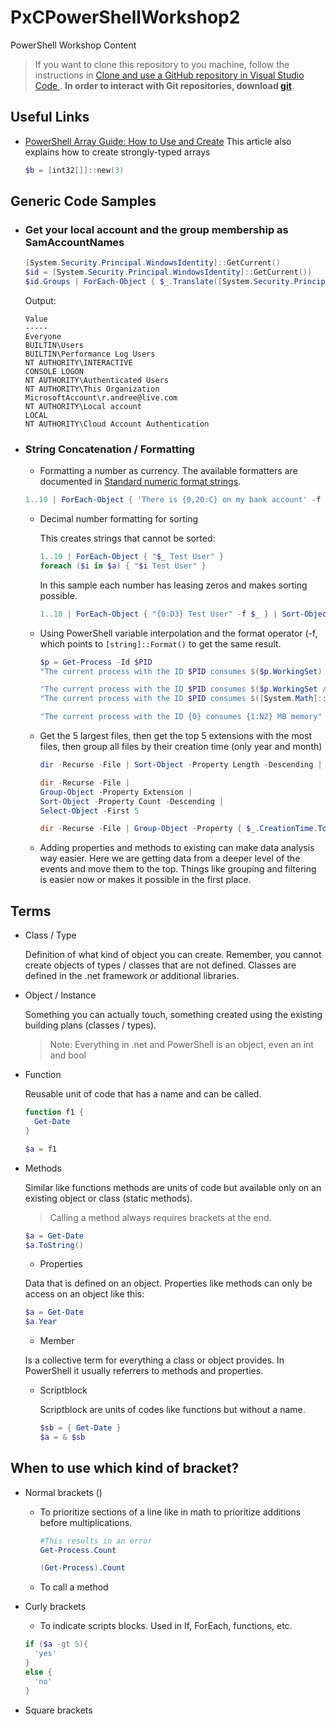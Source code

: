 # PxCPowerShellWorkshop2
PowerShell Workshop Content

> If you want to clone this repository to you machine, follow the instructions in [Clone and use a GitHub repository in Visual Studio Code
](https://docs.microsoft.com/en-us/azure/developer/javascript/how-to/with-visual-studio-code/clone-github-repository?tabs=create-repo-command-palette%2Cinitialize-repo-activity-bar%2Ccreate-branch-command-palette%2Ccommit-changes-command-palette%2Cpush-command-palette). **In order to interact with Git repositories, download [git](https://git-scm.com/downloads)**.

## Useful Links

- [PowerShell Array Guide: How to Use and Create](https://www.varonis.com/blog/powershell-array)
  This article also explains how to create strongly-typed arrays

  ```powershell
  $b = [int32[]]::new(3)
  ```

## Generic Code Samples
- ### Get your local account and the group membership as SamAccountNames

  ```powershell
  [System.Security.Principal.WindowsIdentity]::GetCurrent()
  $id = [System.Security.Principal.WindowsIdentity]::GetCurrent())
  $id.Groups | ForEach-Object { $_.Translate([System.Security.Principal.NTAccount]) } 
  ```
  Output:

  ```
  Value
  -----
  Everyone
  BUILTIN\Users
  BUILTIN\Performance Log Users
  NT AUTHORITY\INTERACTIVE
  CONSOLE LOGON
  NT AUTHORITY\Authenticated Users
  NT AUTHORITY\This Organization
  MicrosoftAccount\r.andree@live.com
  NT AUTHORITY\Local account
  LOCAL
  NT AUTHORITY\Cloud Account Authentication
  ```

- ### String Concatenation / Formatting

  -  Formatting a number as currency. The available formatters are documented in           [Standard numeric format strings](https://docs.microsoft.com/en-us/dotnet/standard/base-types/standard-numeric-format-strings).
    
    ```powershell
    1..10 | ForEach-Object { 'There is {0,20:C} on my bank account' -f (Get-Random -Minimum 10 -Maximum 10000) }
    ```

  - Decimal number formatting for sorting

    This creates strings that cannot be sorted:

    ```powershell
    1..10 | ForEach-Object { "$_ Test User" }
    foreach ($i in $a) { "$i Test User" }
    ```

    In this sample each number has leasing zeros and makes sorting possible.

    ```powershell
    1..10 | ForEach-Object { "{0:D3} Test User" -f $_ } | Sort-Object
    ```

  - Using PowerShell variable interpolation and the format operator (-f, which points to ```[string]::Format()``` to get the same result.

    ```powershell
    $p = Get-Process -Id $PID
    "The current process with the ID $PID consumes $($p.WorkingSet) Bytes memory"

    "The current process with the ID $PID consumes $($p.WorkingSet / 1MB) MB memory"
    "The current process with the ID $PID consumes $([System.Math]::Round($p.WorkingSet / 1MB, 2)) MB memory"

    "The current process with the ID {0} consumes {1:N2} MB memory" -f $PID, ($p.WorkingSet / 1MB)
    ```

  - Get the 5 largest files, then get the top 5 extensions with the most files, then group all files by their creation time (only year and month)

    ```powershell
    dir -Recurse -File | Sort-Object -Property Length -Descending | Select-Object -First 5

    dir -Recurse -File |
    Group-Object -Property Extension |
    Sort-Object -Property Count -Descending |
    Select-Object -First 5

    dir -Recurse -File | Group-Object -Property { $_.CreationTime.ToString('yy MM') } | Sort-Object -Property Name -Descending
    ```

  - Adding properties and methods to existing can make data analysis way easier. Here we are getting data from a deeper level of the events and move them to the top. Things like grouping and filtering is easier now or makes it possible in the first place.

## Terms
- Class / Type
  
  Definition of what kind of object you can create. Remember, you cannot create objects of types / classes that are not defined. Classes are defined in the .net framework or additional libraries.
  
- Object / Instance
  
  Something you can actually touch, something created using the existing building plans (classes / types).
  > Note: Everything in .net and PowerShell is an object, even an int and bool
- Function
  
  Reusable unit of code that has a name and can be called.

  ```powershell
  function f1 {
    Get-Date
  }

  $a = f1
  ```

- Methods
  
  Similar like functions methods are units of code but available only on an existing object or class (static methods).

  > Calling a method always requires brackets at the end.

  ```powershell
  $a = Get-Date
  $a.ToString()
  ```

  - Properties

  Data that is defined on an object. Properties like methods can only be access on an object like this:

  ```powershell
  $a = Get-Date
  $a.Year
  ```
  - Member

  Is a collective term for everything a class or object provides. In PowerShell it usually referrers to methods and properties.

  - Scriptblock

    Scriptblock are units of codes like functions but without a name.

    ```powershell
    $sb = { Get-Date }
    $a = & $sb
    ```


## When to use which kind of bracket?

- Normal brackets ()
  
    - To prioritize sections of a line like in math to prioritize additions before multiplications.

      ```powershell
      #This results in an error
      Get-Process.Count

      (Get-Process).Count
      ```

    - To call a method

- Curly brackets

    - To indicate scripts blocks. Used in If, ForEach, functions, etc.

    ```powershell
    if ($a -gt 5){
      'yes'
    }
    else {
      'no'
    }
    ```

- Square brackets


